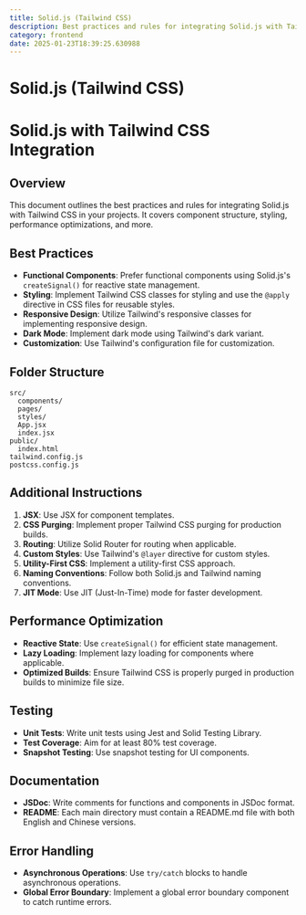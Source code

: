 ```yaml
---
title: Solid.js (Tailwind CSS)
description: Best practices and rules for integrating Solid.js with Tailwind CSS, including component structure, styling, and performance optimizations.
category: frontend
date: 2025-01-23T18:39:25.630988
---
```


# Solid.js (Tailwind CSS)

# Solid.js with Tailwind CSS Integration

## Overview
This document outlines the best practices and rules for integrating Solid.js with Tailwind CSS in your projects. It covers component structure, styling, performance optimizations, and more.

## Best Practices
- **Functional Components**: Prefer functional components using Solid.js's `createSignal()` for reactive state management.
- **Styling**: Implement Tailwind CSS classes for styling and use the `@apply` directive in CSS files for reusable styles.
- **Responsive Design**: Utilize Tailwind's responsive classes for implementing responsive design.
- **Dark Mode**: Implement dark mode using Tailwind's dark variant.
- **Customization**: Use Tailwind's configuration file for customization.

## Folder Structure
```
src/
  components/
  pages/
  styles/
  App.jsx
  index.jsx
public/
  index.html
tailwind.config.js
postcss.config.js
```

## Additional Instructions
1. **JSX**: Use JSX for component templates.
2. **CSS Purging**: Implement proper Tailwind CSS purging for production builds.
3. **Routing**: Utilize Solid Router for routing when applicable.
4. **Custom Styles**: Use Tailwind's `@layer` directive for custom styles.
5. **Utility-First CSS**: Implement a utility-first CSS approach.
6. **Naming Conventions**: Follow both Solid.js and Tailwind naming conventions.
7. **JIT Mode**: Use JIT (Just-In-Time) mode for faster development.

## Performance Optimization
- **Reactive State**: Use `createSignal()` for efficient state management.
- **Lazy Loading**: Implement lazy loading for components where applicable.
- **Optimized Builds**: Ensure Tailwind CSS is properly purged in production builds to minimize file size.

## Testing
- **Unit Tests**: Write unit tests using Jest and Solid Testing Library.
- **Test Coverage**: Aim for at least 80% test coverage.
- **Snapshot Testing**: Use snapshot testing for UI components.

## Documentation
- **JSDoc**: Write comments for functions and components in JSDoc format.
- **README**: Each main directory must contain a README.md file with both English and Chinese versions.

## Error Handling
- **Asynchronous Operations**: Use `try/catch` blocks to handle asynchronous operations.
- **Global Error Boundary**: Implement a global error boundary component to catch runtime errors.

